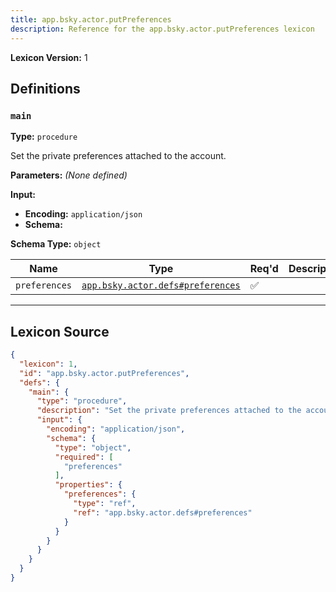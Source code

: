 ```yaml
---
title: app.bsky.actor.putPreferences
description: Reference for the app.bsky.actor.putPreferences lexicon
---
```

**Lexicon Version:** 1

## Definitions

<a name="main"></a>
### `main`

**Type:** `procedure`

Set the private preferences attached to the account.

**Parameters:** _(None defined)_

**Input:**

- **Encoding:** `application/json`
- **Schema:**

**Schema Type:** `object`

| Name | Type | Req'd  | Description | Constraints |
|------|------|----------|-------------|-------------|
| `preferences` | [`app.bsky.actor.defs#preferences`](/lexicons/app/bsky/actor/app-bsky-actor-defs#preferences) | ✅  |  |  |

---

## Lexicon Source
```json
{
  "lexicon": 1,
  "id": "app.bsky.actor.putPreferences",
  "defs": {
    "main": {
      "type": "procedure",
      "description": "Set the private preferences attached to the account.",
      "input": {
        "encoding": "application/json",
        "schema": {
          "type": "object",
          "required": [
            "preferences"
          ],
          "properties": {
            "preferences": {
              "type": "ref",
              "ref": "app.bsky.actor.defs#preferences"
            }
          }
        }
      }
    }
  }
}
```
